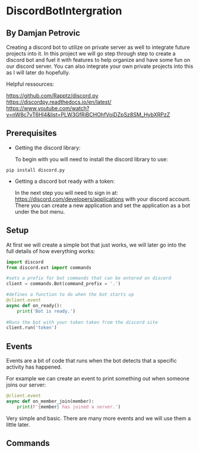 # DiscordBotIntergration

## By Damjan Petrovic

Creating a discord bot to utilize on private server as well to integrate future projects into it. In this project we will go step through step to create a discord bot and fuel it with features to help organize and have some fun on our discord server. You can also integrate your own private projects into this as I will later do hopefully.

Helpful ressources:

https://github.com/Rapptz/discord.py
https://discordpy.readthedocs.io/en/latest/
https://www.youtube.com/watch?v=nW8c7vT6Hl4&list=PLW3GfRiBCHOhfVoiDZpSz8SM_HybXRPzZ

## Prerequisites

- Getting the discord library:

  To begin with you will need to install the discord library to use:

```
pip install discord.py
```

- Getting a discord bot ready with a token:

  In the next step you will need to sign in at: https://discord.com/developers/applications with your discord account. There you can create a new application and set the application as a bot under the bot menu.

## Setup

At first we will create a simple bot that just works, we will later go into the full details of how everything works:

```python
import discord
from discord.ext import commands

#sets a prefix for bot commands that can be entered on discord
client = commands.Bot(command_prefix = '.')

#defines a function to do when the bot starts up
@client.event
async def on_ready():
    print('Bot is ready.')
    
#Runs the bot with your token taken from the discord site
client.run('token')
```

## Events

Events are a bit of code that runs when the bot detects that a specific activity has happened.

For example we can create an event to print something out when someone joins our server:

```python
@client.event
async def on_member_join(member):
    print(F'{member} has joined a server.')
```

Very simple and basic. There are many more events and we will use them a little later.

## Commands

